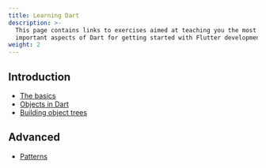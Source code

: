 ```yaml
---
title: Learning Dart
description: >-
  This page contains links to exercises aimed at teaching you the most
  important aspects of Dart for getting started with Flutter development.
weight: 2
---
```


## Introduction

- [The basics](basics)
- [Objects in Dart](objects)
- [Building object trees](object-trees)

## Advanced

- [Patterns](patterns)
